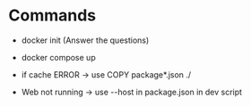 # Commands
- docker init (Answer the questions)
- docker compose up

- if cache ERROR -> use COPY package*.json ./
- Web not running -> use --host in package.json in dev script